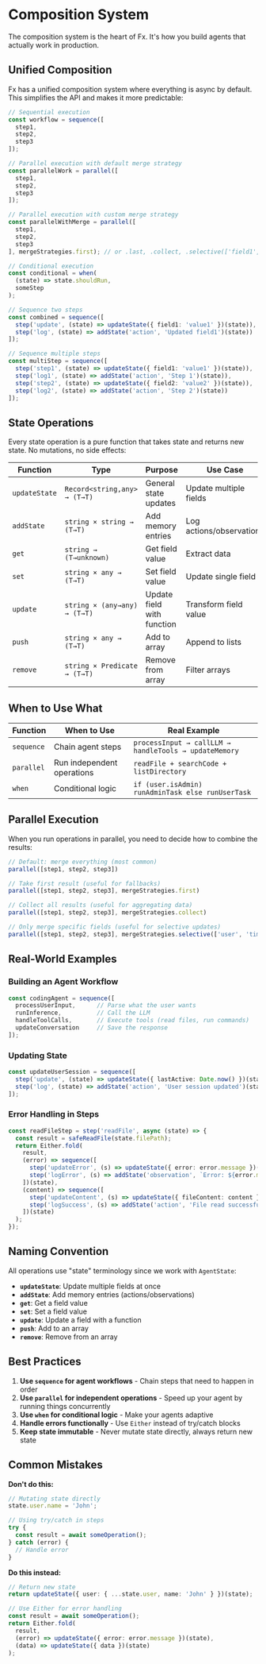 # Composition System

The composition system is the heart of Fx. It's how you build agents that actually work in production.

## Unified Composition

Fx has a unified composition system where everything is async by default. This simplifies the API and makes it more predictable:

```typescript
// Sequential execution
const workflow = sequence([
  step1,
  step2, 
  step3
]);

// Parallel execution with default merge strategy
const parallelWork = parallel([
  step1,
  step2,
  step3
]);

// Parallel execution with custom merge strategy
const parallelWithMerge = parallel([
  step1,
  step2,
  step3
], mergeStrategies.first); // or .last, .collect, .selective(['field1', 'field2'])

// Conditional execution
const conditional = when(
  (state) => state.shouldRun,
  someStep
);
```

```typescript
// Sequence two steps
const combined = sequence([
  step('update', (state) => updateState({ field1: 'value1' })(state)),
  step('log', (state) => addState('action', 'Updated field1')(state))
]);

// Sequence multiple steps
const multiStep = sequence([
  step('step1', (state) => updateState({ field1: 'value1' })(state)),
  step('log1', (state) => addState('action', 'Step 1')(state)),
  step('step2', (state) => updateState({ field2: 'value2' })(state)),
  step('log2', (state) => addState('action', 'Step 2')(state))
]);
```

## State Operations

Every state operation is a pure function that takes state and returns new state. No mutations, no side effects:

| Function | Type | Purpose | Use Case |
|----------|------|---------|----------|
| `updateState` | `Record<string,any> → (T→T)` | General state updates | Update multiple fields |
| `addState` | `string × string → (T→T)` | Add memory entries | Log actions/observations |
| `get` | `string → (T→unknown)` | Get field value | Extract data |
| `set` | `string × any → (T→T)` | Set field value | Update single field |
| `update` | `string × (any→any) → (T→T)` | Update field with function | Transform field value |
| `push` | `string × any → (T→T)` | Add to array | Append to lists |
| `remove` | `string × Predicate → (T→T)` | Remove from array | Filter arrays |

## When to Use What

| Function | When to Use | Real Example |
|----------|-------------|--------------|
| `sequence` | Chain agent steps | `processInput → callLLM → handleTools → updateMemory` |
| `parallel` | Run independent operations | `readFile + searchCode + listDirectory` |
| `when` | Conditional logic | `if (user.isAdmin) runAdminTask else runUserTask` |

## Parallel Execution

When you run operations in parallel, you need to decide how to combine the results:

```typescript
// Default: merge everything (most common)
parallel([step1, step2, step3])

// Take first result (useful for fallbacks)
parallel([step1, step2, step3], mergeStrategies.first)

// Collect all results (useful for aggregating data)
parallel([step1, step2, step3], mergeStrategies.collect)

// Only merge specific fields (useful for selective updates)
parallel([step1, step2, step3], mergeStrategies.selective(['user', 'timestamp']))
```

## Real-World Examples

### Building an Agent Workflow
```typescript
const codingAgent = sequence([
  processUserInput,      // Parse what the user wants
  runInference,          // Call the LLM
  handleToolCalls,       // Execute tools (read files, run commands)
  updateConversation     // Save the response
]);
```

### Updating State
```typescript
const updateUserSession = sequence([
  step('update', (state) => updateState({ lastActive: Date.now() })(state)),
  step('log', (state) => addState('action', 'User session updated')(state))
]);
```

### Error Handling in Steps
```typescript
const readFileStep = step('readFile', async (state) => {
  const result = safeReadFile(state.filePath);
  return Either.fold(
    result,
    (error) => sequence([
      step('updateError', (s) => updateState({ error: error.message })(s)),
      step('logError', (s) => addState('observation', `Error: ${error.message}`)(s))
    ])(state),
    (content) => sequence([
      step('updateContent', (s) => updateState({ fileContent: content })(s)),
      step('logSuccess', (s) => addState('action', 'File read successfully')(s))
    ])(state)
  );
});
```

## Naming Convention

All operations use "state" terminology since we work with `AgentState`:

- **`updateState`**: Update multiple fields at once
- **`addState`**: Add memory entries (actions/observations) 
- **`get`**: Get a field value
- **`set`**: Set a field value
- **`update`**: Update a field with a function
- **`push`**: Add to an array
- **`remove`**: Remove from an array



## Best Practices

1. **Use `sequence` for agent workflows** - Chain steps that need to happen in order
2. **Use `parallel` for independent operations** - Speed up your agent by running things concurrently
3. **Use `when` for conditional logic** - Make your agents adaptive
4. **Handle errors functionally** - Use `Either` instead of try/catch blocks
5. **Keep state immutable** - Never mutate state directly, always return new state

## Common Mistakes

**Don't do this:**
```typescript
// Mutating state directly
state.user.name = 'John';

// Using try/catch in steps
try {
  const result = await someOperation();
} catch (error) {
  // Handle error
}
```

**Do this instead:**
```typescript
// Return new state
return updateState({ user: { ...state.user, name: 'John' } })(state);

// Use Either for error handling
const result = await someOperation();
return Either.fold(
  result,
  (error) => updateState({ error: error.message })(state),
  (data) => updateState({ data })(state)
);
```
